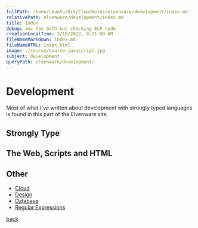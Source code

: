 ```yaml
---
fullPath: /home/ubuntu/Git/CloudNotes/elvenware/development/index.md
relativePath: elvenware/development/index.md
title: Index
debug: aec has both but checking ELF code
creationLocalTime: 3/18/2022, 8:21:00 AM
fileNameMarkdown: index.md
fileNameHTML: index.html
image: ./course/course-javascript.jpg
subject: development
queryPath: elvenware/development/
---
```


<!-- toc -->
<!-- tocstop -->

Development
===========

Most of what I've written about development with strongly typed
languages is found in this part of the Elvenware site.

Strongly Type
-------------

<section>
	<!--#include file="strong_type.inc" -->
</section>


The Web, Scripts and HTML
-------------------------

<section>
	<!--#include file="web_scripts.inc" -->
</section>

Other
-----

<section>

-   [Cloud](cloud/index.shtml)
-   [Design](design/index.shtml)
-   [Database](/charlie/development/database/index.html)
-   [Regular Expressions](/charlie/development/regular_expressions/index.html)

</section>

[back](../index.html)

